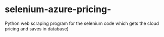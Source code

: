 # selenium-azure-pricing-
Python web scraping program for the selenium code which gets the cloud pricing and saves in database)
